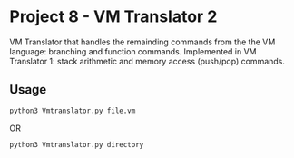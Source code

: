 # Project 8 - VM Translator 2

VM Translator that handles the remainding commands from the the VM language: branching and function commands. 
Implemented in VM Translator 1: stack arithmetic and memory access (push/pop) commands.

## Usage

```bash
python3 Vmtranslator.py file.vm
```

OR

```bash
python3 Vmtranslator.py directory
```
